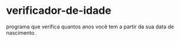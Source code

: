 # verificador-de-idade
programa que verifica quantos anos você tem a partir da sua data de nascimento.
